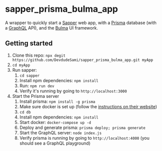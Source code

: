# sapper_prisma_bulma_app
A wrapper to quickly start a [Sapper](https://sapper.svelte.dev) web app, with a [Prisma](https://www.prisma.io) database (with a [GraphQL](https://graphql.org) API), and the [Bulma](http://bulma.io) UI framework.

## Getting started

1. Clone this repo: `npx degit https://github.com/DevdudeSami/sapper_prisma_bulma_app.git myApp`
2. `cd myApp`
3. Run sapper:
    1. `cd sapper`
    2. Install npm dependencies: `npm install`
    3. Run: `npm run dev`
    4. Verify it's running by going to `http://localhost:3000`
4. Start the Prisma server
    1. Install prisma: `npm install -g prisma`
    2. Make sure docker is set up (follow the [instructions on their website](https://www.docker.com/products/docker-desktop))
    3. `cd db`
    4. Install npm dependencies: `npm install`
    5. Start docker: `docker-compose up -d`
    6. Deploy and generate prisma: `prisma deploy; prisma generate`
    7. Start the GraphQL server: `node index.js`
    8. Verify prisma is running by going to `http://localhost:4000` (you should see a GraphQL playground)
